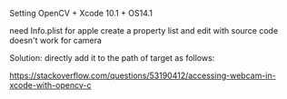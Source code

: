 Setting OpenCV + Xcode 10.1 + OS14.1

need Info.plist for apple
create a property list and edit with source code
doesn't work for camera


Solution:
directly add it to the path of target as follows:

https://stackoverflow.com/questions/53190412/accessing-webcam-in-xcode-with-opencv-c